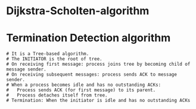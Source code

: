 # Dijkstra-Scholten-algorithm
# Termination Detection algorithm
	# It is a Tree-based algorithm.
	# The INITIATOR is the root of tree.
	# On receiving first message: process joins tree by becoming child of message sender.
	# On receiving subsequent messages: process sends ACK to message sender.
	# When a process becomes idle and has no outstanding ACKs: 
	#	Process sends ACK (for first message) to its parent.
	#	Process detaches itself from tree.
	# Termination: When the initiator is idle and has no outstanding ACKs
